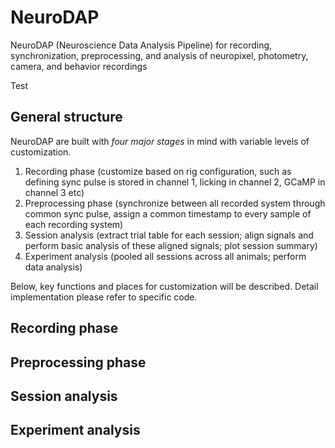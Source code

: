 # NeuroDAP
 NeuroDAP (Neuroscience Data Analysis Pipeline) for recording, synchronization, preprocessing, and analysis of neuropixel, photometry, camera, and behavior recordings

 Test

 ## General structure

 NeuroDAP are built with *four major stages* in mind with variable levels of customization. 
 1. Recording phase (customize based on rig configuration, such as defining sync pulse is stored in channel 1, licking in channel 2, GCaMP in channel 3 etc)
 2. Preprocessing phase (synchronize between all recorded system through common sync pulse, assign a common timestamp to every sample of each recording system)
 3. Session analysis (extract trial table for each session; align signals and perform basic analysis of these aligned signals; plot session summary)
 4. Experiment analysis (pooled all sessions across all animals; perform data analysis)

 Below, key functions and places for customization will be described. Detail implementation please refer to specific code.

 ## Recording phase

 ## Preprocessing phase

 ## Session analysis

 ## Experiment analysis